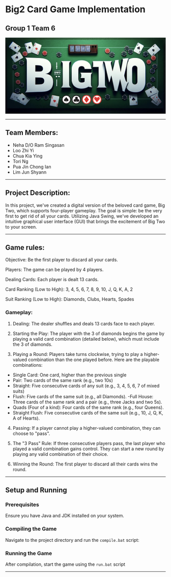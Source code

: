 # Big2 Card Game Implementation 

## Group 1 Team 6

![BigTwo Banner](images/BigTwoBanner.png)

---

## Team Members:

- Neha D/O Ram Singasan
- Loo Zhi Yi
- Chua Kia Ying
- Tori Ng
- Pua Jin Chong Ian
- Lim Jun Shyann

---

## Project Description:

In this project, we've created a digital version of the beloved card game, Big Two, which supports four-player gameplay. The goal is simple: be the very first to get rid of all your cards. Utilizing Java Swing, we've developed an intuitive graphical user interface (GUI) that brings the excitement of Big Two to your screen.

---

## Game rules:

Objective: 
Be the first player to discard all your cards.

Players: 
The game can be played by 4 players.

Dealing Cards: 
Each player is dealt 13 cards.

Card Ranking (Low to High):
3, 4, 5, 6, 7, 8, 9, 10, J, Q, K, A, 2

Suit Ranking (Low to High):
Diamonds, Clubs, Hearts, Spades  

### Gameplay:

1. Dealing: The dealer shuffles and deals 13 cards face to each player.

2. Starting the Play: The player with the 3 of diamonds begins the game by playing a valid card combination (detailed below), which must include the 3 of diamonds.

3. Playing a Round: Players take turns clockwise, trying to play a higher-valued combination than the one played before. Here are the playable combinations:

- Single Card: One card, higher than the previous single
- Pair: Two cards of the same rank (e.g., two 10s)
- Straight: Five consecutive cards of any suit (e.g., 3, 4, 5, 6, 7 of mixed suits)
- Flush: Five cards of the same suit (e.g., all Diamonds). 
 -Full House: Three cards of the same rank and a pair (e.g., three Jacks and two 5s).
- Quads (Four of a kind): Four cards of the same rank (e.g., four Queens).
- Straight Flush: Five consecutive cards of the same suit (e.g., 10, J, Q, K, A of Hearts).


4. Passing: If a player cannot play a higher-valued combination, they can choose to "pass".

5. The "3 Pass" Rule:  If three consecutive players pass, the last player who played a valid combination gains control. They can start a new round by playing any valid combination of their choice.

6. Winning the Round: The first player to discard all their cards wins the round.  

---

## Setup and Running

### Prerequisites

Ensure you have Java and JDK installed on your system.

### Compiling the Game

Navigate to the project directory and run the `compile.bat` script:

### Running the Game

After compilation, start the game using the `run.bat` script

---

